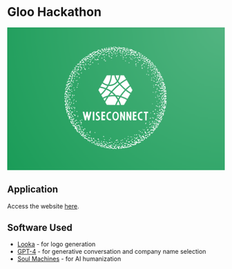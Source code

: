 # Gloo Hackathon

![Wise Connect logo](logo_w_bg.png)

## Application

Access the website [here](https://wiserock.github.io/gloo-hackathon).

## Software Used

- [Looka](https://looka.com/) - for logo generation
- [GPT-4](https://openai.com/gpt-4) - for generative conversation and company name selection
- [Soul Machines](https://www.soulmachines.com/) - for AI humanization
